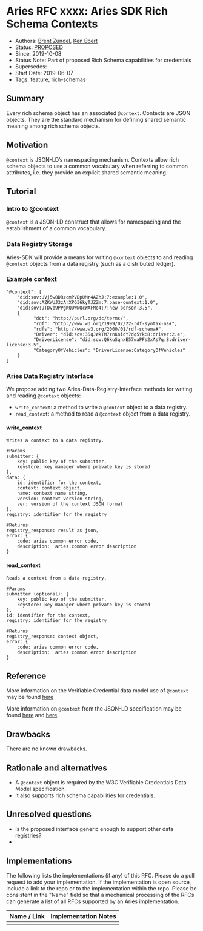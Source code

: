 # Aries RFC xxxx: Aries SDK Rich Schema Contexts
- Authors: [Brent Zundel](brent.zundel@evernym.com), [Ken Ebert](ken@sovrin.org)
- Status: [PROPOSED](/README.md#proposed)
- Since: 2019-10-08
- Status Note: Part of proposed Rich Schema capabilities for credentials 
- Supersedes: 
- Start Date: 2019-06-07 
- Tags: feature, rich-schemas

## Summary
[summary]: #summary

Every rich schema object has an associated `@context`. Contexts are JSON
objects. They are the standard mechanism for defining shared semantic
meaning among rich schema objects.

## Motivation
[motivation]: #motivation

`@context` is JSON-LD’s namespacing mechanism. Contexts allow rich schema
objects to use a common vocabulary when referring to common attributes,
i.e. they provide an explicit shared semantic meaning.

## Tutorial
[tutorial]: #tutorial

### Intro to @context
`@context` is a JSON-LD construct that allows for namespacing and the
establishment of a common vocabulary.

### Data Registry Storage
Aries-SDK will provide a means for writing `@context` objects to and
reading `@context` objects from a data registry (such as a distributed
ledger).

### Example context
```
"@context": [
    "did:sov:UVj5w8DRzcmPVDpUMr4AZhJ:7:example:1.0",
    "did:sov:AZKWUJ3zArXPG36kyTJZZm:7:base-context:1.0",
    "did:sov:9TDvb9PPgKQUWNQcWAFMo4:7:new-person:3.5",
    {
          "dct": "http://purl.org/dc/terms/",
          "rdf": "http://www.w3.org/1999/02/22-rdf-syntax-ns#",
          "rdfs": "http://www.w3.org/2000/01/rdf-schema#",
          "Driver": "did:sov:35qJWkTM7znKnicY7dq5Yk:8:driver:2.4",
          "DriverLicense": "did:sov:Q6kuSqnxE57waPFs2xAs7q:8:driver-license:3.5",
          "CategoryOfVehicles": "DriverLicense:CategoryOfVehicles"
    }
]
```

### Aries Data Registry Interface
We propose adding two Aries-Data-Registry-Interface methods for writing and
reading `@context` objects:
- `write_context`: a method to write a `@context` object to a data
registry. 
- `read_context`: a method to read a `@context` object from a data
registry.

#### write_context
```
Writes a context to a data registry.

#Params
submitter: {
    key: public key of the submitter,
    keystore: key manager where private key is stored
}, 
data: {
    id: identifier for the context,
    context: context object,
    name: context name string,
    version: context version string,
    ver: version of the context JSON format
},
registry: identifier for the registry

#Returns
registry_response: result as json,
error: {
    code: aries common error code,
    description:  aries common error description
}
```
#### read_context
```
Reads a context from a data registry.

#Params
submitter (optional): {
    key: public key of the submitter,
    keystore: key manager where private key is stored
}, 
id: identifier for the context,
registry: identifier for the registry

#Returns
registry_response: context object,
error: {
    code: aries common error code,
    description:  aries common error description
}
```

## Reference
[reference]: #reference

More information on the Verifiable Credential data model use of `@context`
may be found [here](https://w3c.github.io/vc-data-model/#contexts)

More information on `@context` from the JSON-LD specification may be found
[here](https://w3c.github.io/json-ld-syntax/#the-context) and
[here](https://w3c.github.io/json-ld-syntax/#advanced-context-usage).


## Drawbacks

There are no known drawbacks. 

## Rationale and alternatives

- A `@context` object is required by the W3C Verifiable Credentials Data
Model specification.
- It also supports rich schema capabilities for credentials.

## Unresolved questions

- Is the proposed interface generic enough to support other data
registries?
- 
   
## Implementations

The following lists the implementations (if any) of this RFC. Please do a
pull request to add your implementation. If the implementation is open
source, include a link to the repo or to the implementation within the
repo. Please be consistent in the "Name" field so that a mechanical
processing of the RFCs can generate a list of all RFCs supported by an
Aries implementation.

Name / Link | Implementation Notes
--- | ---
 |  | 

